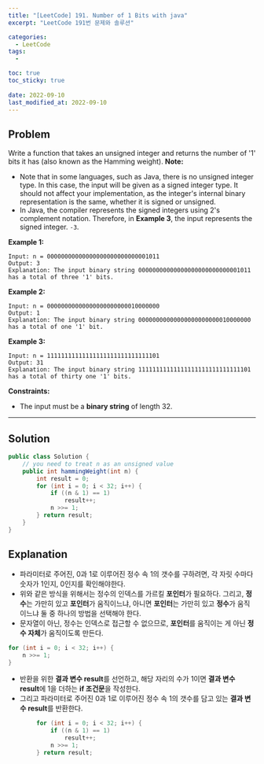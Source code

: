 ```yaml
---
title: "[LeetCode] 191. Number of 1 Bits with java"
excerpt: "LeetCode 191번 문제와 솔루션"

categories:
  - LeetCode
tags:
  - 

toc: true
toc_sticky: true
 
date: 2022-09-10
last_modified_at: 2022-09-10
---
```

## **Problem**
Write a function that takes an unsigned integer and returns the number of '1' bits it has (also known as the Hamming weight).
**Note:**
- Note that in some languages, such as Java, there is no unsigned integer type. In this case, the input will be given as a signed integer type. It should not affect your implementation, as the integer's internal binary representation is the same, whether it is signed or unsigned.
- In Java, the compiler represents the signed integers using 2's complement notation. Therefore, in **Example 3**, the input represents the signed integer. `-3`.

**Example 1:**
```
Input: n = 00000000000000000000000000001011
Output: 3
Explanation: The input binary string 00000000000000000000000000001011 has a total of three '1' bits.
```
**Example 2:**
```
Input: n = 00000000000000000000000010000000
Output: 1
Explanation: The input binary string 00000000000000000000000010000000 has a total of one '1' bit.
```
**Example 3:**
```
Input: n = 11111111111111111111111111111101
Output: 31
Explanation: The input binary string 11111111111111111111111111111101 has a total of thirty one '1' bits.
```
**Constraints:**
- The input must be a **binary string** of length 32.

---
## **Solution**
```java
public class Solution {
    // you need to treat n as an unsigned value
    public int hammingWeight(int n) {
        int result = 0;
        for (int i = 0; i < 32; i++) {
            if ((n & 1) == 1)
                result++;
            n >>= 1;
        } return result;
    }
}
```
## **Explanation**
- 파라미터로 주어진, 0과 1로 이루어진 정수 속 1의 갯수를 구하려면, 각 자릿 수마다 숫자가 1인지, 0인지를 확인해야한다.
- 위와 같은 방식을 위해서는 정수의 인덱스를 가르킬 **포인터**가 필요하다. 그리고, **정수**는 가만히 있고 **포인터**가 움직이느냐, 아니면 **포인터**는 가만히 있고 **정수**가 움직이느냐 둘 중 하나의 방법을 선택해야 한다.
- 문자열이 아닌, 정수는 인덱스로 접근할 수 없으므로, **포인터**를 움직이는 게 아닌 **정수 자체**가 움직이도록 만든다.
```java
for (int i = 0; i < 32; i++) {
    n >>= 1;
}
```
- 반환을 위한 **결과 변수 result**를 선언하고, 해당 자리의 수가 1이면 **결과 변수 result**에 1을 더하는 **if 조건문**을 작성한다.
- 그리고 파라미터로 주어진 0과 1로 이루어진 정수 속 1의 갯수를 담고 있는 **결과 변수 result**를 반환한다.
```java
        for (int i = 0; i < 32; i++) {
            if ((n & 1) == 1)
                result++;
            n >>= 1;
        } return result;
```